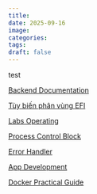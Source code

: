 ```yaml
---
title:
date: 2025-09-16
image:
categories:
tags:
draft: false
---
```


test

<!--more-->

[Backend Documentation](posts/mẫu-documentation-cho-backend/)

[Tùy biến phân vùng EFI](posts/hướng-dẫn-tùy-biến-phân-vùng-efi-khi-cài-windows/)

[Labs Operating](posts/labs-operating/)

[Process Control Block](posts/process-control-block/)

[Error Handler](posts/hướng-dẫn-xử-lý-sự-cố-và-các-lỗi-thường-gặp-khi-thiết-lập-ssh/)

[App Development](posts/hướng-dẫn-setup-môi-trường-app-development-trên-nixos-best-practice/)

[Docker Practical Guide](posts/docker-practical-guide/)
